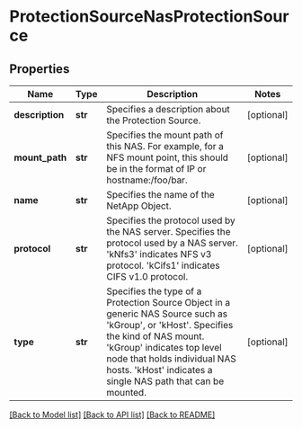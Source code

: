 # ProtectionSourceNasProtectionSource

## Properties
Name | Type | Description | Notes
------------ | ------------- | ------------- | -------------
**description** | **str** | Specifies a description about the Protection Source. | [optional] 
**mount_path** | **str** | Specifies the mount path of this NAS. For example, for a NFS mount point, this should be in the format of IP or hostname:/foo/bar. | [optional] 
**name** | **str** | Specifies the name of the NetApp Object. | [optional] 
**protocol** | **str** | Specifies the protocol used by the NAS server. Specifies the protocol used by a NAS server. &#39;kNfs3&#39; indicates NFS v3 protocol. &#39;kCifs1&#39; indicates CIFS v1.0 protocol. | [optional] 
**type** | **str** | Specifies the type of a Protection Source Object in a generic NAS Source such as &#39;kGroup&#39;, or &#39;kHost&#39;. Specifies the kind of NAS mount. &#39;kGroup&#39; indicates top level node that holds individual NAS hosts. &#39;kHost&#39; indicates a single NAS path that can be mounted. | [optional] 

[[Back to Model list]](../README.md#documentation-for-models) [[Back to API list]](../README.md#documentation-for-api-endpoints) [[Back to README]](../README.md)


